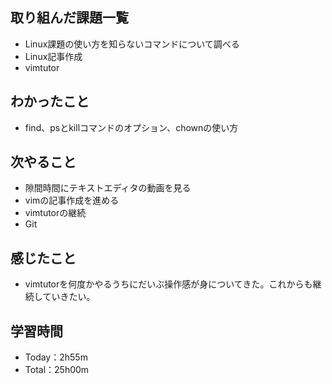 ## 取り組んだ課題一覧
- Linux課題の使い方を知らないコマンドについて調べる
- Linux記事作成
- vimtutor

## わかったこと
- find、psとkillコマンドのオプション、chownの使い方

## 次やること
- 隙間時間にテキストエディタの動画を見る
- vimの記事作成を進める
- vimtutorの継続
- Git

## 感じたこと
- vimtutorを何度かやるうちにだいぶ操作感が身についてきた。これからも継続していきたい。

## 学習時間
- Today：2h55m
- Total：25h00m
